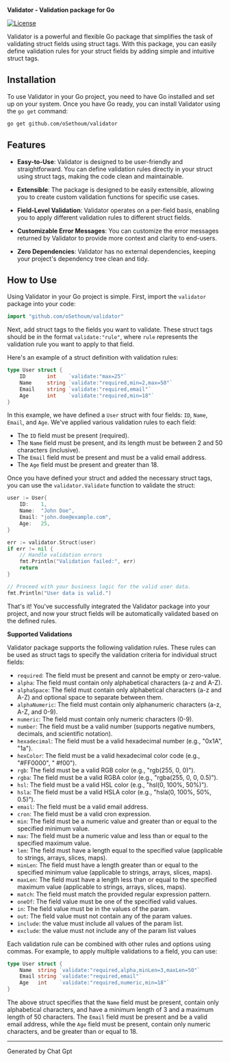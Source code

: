 **Validator - Validation package for Go**

[![License](https://img.shields.io/badge/License-MIT-blue.svg)](https://opensource.org/licenses/MIT)

Validator is a powerful and flexible Go package that simplifies the task of validating struct fields using struct tags. With this package, you can easily define validation rules for your struct fields by adding simple and intuitive struct tags.

## Installation

To use Validator in your Go project, you need to have Go installed and set up on your system. Once you have Go ready, you can install Validator using the `go get` command:

```bash
go get github.com/oSethoum/validator
```

## Features

-  **Easy-to-Use**: Validator is designed to be user-friendly and straightforward. You can define validation rules directly in your struct using struct tags, making the code clean and maintainable.

-  **Extensible**: The package is designed to be easily extensible, allowing you to create custom validation functions for specific use cases.

-  **Field-Level Validation**: Validator operates on a per-field basis, enabling you to apply different validation rules to different struct fields.

-  **Customizable Error Messages**: You can customize the error messages returned by Validator to provide more context and clarity to end-users.

-  **Zero Dependencies**: Validator has no external dependencies, keeping your project's dependency tree clean and tidy.

## How to Use

Using Validator in your Go project is simple. First, import the `validator` package into your code:

```go
import "github.com/oSethoum/validator"
```

Next, add struct tags to the fields you want to validate. These struct tags should be in the format `validate:"rule"`, where `rule` represents the validation rule you want to apply to that field.

Here's an example of a struct definition with validation rules:

```go
type User struct {
    ID       int    `validate:"max=25"`
    Name     string `validate:"required,min=2,max=50"`
    Email    string `validate:"required,email"`
    Age      int    `validate:"required,min=18"`
}
```

In this example, we have defined a `User` struct with four fields: `ID`, `Name`, `Email`, and `Age`. We've applied various validation rules to each field:

-  The `ID` field must be present (required).
-  The `Name` field must be present, and its length must be between 2 and 50 characters (inclusive).
-  The `Email` field must be present and must be a valid email address.
-  The `Age` field must be present and greater than 18.

Once you have defined your struct and added the necessary struct tags, you can use the `validator.Validate` function to validate the struct:

```go
user := User{
    ID:    1,
    Name:  "John Doe",
    Email: "john.doe@example.com",
    Age:   25,
}

err := validator.Struct(user)
if err != nil {
    // Handle validation errors
    fmt.Println("Validation failed:", err)
    return
}

// Proceed with your business logic for the valid user data.
fmt.Println("User data is valid.")
```

That's it! You've successfully integrated the Validator package into your project, and now your struct fields will be automatically validated based on the defined rules.

**Supported Validations**

Validator package supports the following validation rules. These rules can be used as struct tags to specify the validation criteria for individual struct fields:

-  `required`: The field must be present and cannot be empty or zero-value.
-  `alpha`: The field must contain only alphabetical characters (a-z and A-Z).
-  `alphaSpace`: The field must contain only alphabetical characters (a-z and A-Z) and optional space to separate between them.
-  `alphaNumeric`: The field must contain only alphanumeric characters (a-z, A-Z, and 0-9).
-  `numeric`: The field must contain only numeric characters (0-9).
-  `number`: The field must be a valid number (supports negative numbers, decimals, and scientific notation).
-  `hexadecimal`: The field must be a valid hexadecimal number (e.g., "0x1A", "1a").
-  `hexColor`: The field must be a valid hexadecimal color code (e.g., "#FF0000", " #f00").
-  `rgb`: The field must be a valid RGB color (e.g., "rgb(255, 0, 0)").
-  `rgba`: The field must be a valid RGBA color (e.g., "rgba(255, 0, 0, 0.5)").
-  `hsl`: The field must be a valid HSL color (e.g., "hsl(0, 100%, 50%)").
-  `hsla`: The field must be a valid HSLA color (e.g., "hsla(0, 100%, 50%, 0.5)").
-  `email`: The field must be a valid email address.
-  `cron`: The field must be a valid cron expression.
-  `min`: The field must be a numeric value and greater than or equal to the specified minimum value.
-  `max`: The field must be a numeric value and less than or equal to the specified maximum value.
-  `len`: The field must have a length equal to the specified value (applicable to strings, arrays, slices, maps).
-  `minLen`: The field must have a length greater than or equal to the specified minimum value (applicable to strings, arrays, slices, maps).
-  `maxLen`: The field must have a length less than or equal to the specified maximum value (applicable to strings, arrays, slices, maps).
-  `match`: The field must match the provided regular expression pattern.
-  `oneOf`: The field value must be one of the specified valid values.
-  `in`: The field value must be in the values of the param.
-  `out`: The field value must not contain any of the param values.
-  `include`: the value must include all values of the param list.
-  `exclude`: the value must not include any of the param list values

Each validation rule can be combined with other rules and options using commas. For example, to apply multiple validations to a field, you can use:

```go
type User struct {
    Name  string `validate:"required,alpha,minLen=3,maxLen=50"`
    Email string `validate:"required,email"`
    Age   int    `validate:"required,numeric,min=18"`
}
```

The above struct specifies that the `Name` field must be present, contain only alphabetical characters, and have a minimum length of 3 and a maximum length of 50 characters. The `Email` field must be present and be a valid email address, while the `Age` field must be present, contain only numeric characters, and be greater than or equal to 18.

---

Generated by Chat Gpt
